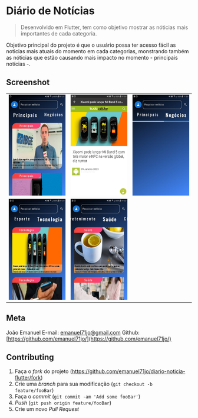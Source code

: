 # Diário de Notícias
> Desenvolvido em Flutter, tem como objetivo mostrar as nóticias mais importantes de cada categoria.

Objetivo principal do projeto é que o usuário possa ter acesso fácil as noticias mais atuais do momento em cada categorias, monstrando também as nóticias que estão causando mais impacto no momento - principais notícias -.

## Screenshot
<table>
  <tr>
    <td>
        <img src="assets/images_app/principal.jpeg"/>
    </td>
    <td>
        <img src="assets/images_app/web_preview.jpeg"/>
    </td>
    <td>
        <img src="assets/images_app/reload.jpeg"/>
    </td>
  </tr>
  <tr>
    <td>
        <img src="assets/images_app/category_tecnologies.jpeg"/>
    </td> 
    <td>
        <img src="assets/images_app/category_heaths.jpeg"/>
    </td> 
  </tr>
 
</table>

## Meta

João Emanuel
E-mail: emanuel71jo@gmail.com
Github: [https://github.com/emanuel71jo/](https://github.com/emanuel71jo/)

## Contributing

1. Faça o _fork_ do projeto (<https://github.com/emanuel71jo/diario-noticia-flutter/fork>)
2. Crie uma _branch_ para sua modificação (`git checkout -b feature/fooBar`)
3. Faça o _commit_ (`git commit -am 'Add some fooBar'`)
4. _Push_ (`git push origin feature/fooBar`)
5. Crie um novo _Pull Request_
